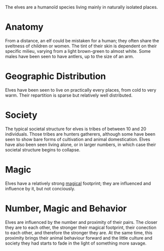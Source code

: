 The elves are a humanoïd species living mainly in naturally isolated places.

# Anatomy
From a distance, an elf could be mistaken for a human; they often share the sveltness of children or women.
The tint of their skin is dependent on their specific milieu, varying from a light brown-green to almost white.
Some males have been seen to have antlers, up to the size of an arm.

# Geographic Distribution
Elves have been seen to live on practically every places, from cold to very warm.
Their repartition is sparse but relatively well distributed.

# Society
The typical societal structure for elves is tribes of between 10 and 20 individuals.
Those tribes are hunters gatherers, although some have been seen to show bare forms of cultivation and animal domestication.
Elves have also been seen living alone, or in larger numbers, in which case their societal structure begins to collapse.

# Magic
Elves have a relatively strong [magical](/Magic/Magic.md) footprint; they are influenced and influence by it, but not conciously.

# Number, Magic and Behavior
Elves are influenced by the number and proximity of their pairs.
The closer they are to each other, the stronger their magical footprint, their conection to each other, and therefore the stronger they are.
At the same time, this proximity brings their animal behaviour forward and the little culture and society they had starts to fade in the light of something more savage.


